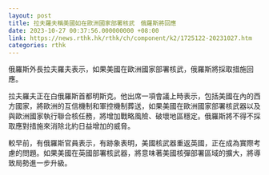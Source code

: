 ```yaml
---
layout: post
title: 拉夫羅夫稱美國如在歐洲國家部署核武　俄羅斯將回應
date: 2023-10-27 00:37:56.000000000 +08:00
link: https://news.rthk.hk/rthk/ch/component/k2/1725122-20231027.htm
categories: rthk
---
```


俄羅斯外長拉夫羅夫表示，如果美國在歐洲國家部署核武，俄羅斯將採取措施回應。

拉夫羅夫正在白俄羅斯首都明斯克。他出席一項會議上時表示，包括美國在內的西方國家，將歐洲的互信機制和軍控機制葬送，如果美國在歐洲國家部署核武器以及與歐洲國家執行聯合核任務，將增加戰略風險、破壞地區穩定。俄羅斯將不得不採取應對措施來消除北約日益增加的威脅。

較早前，有俄羅斯官員表示，有跡象表明，美國核武器重返英國，正在成為實際考慮的問題。如果美國在英國部署核武器，將意味著美國核彈部署區域的擴大，將導致局勢進一步升級。
